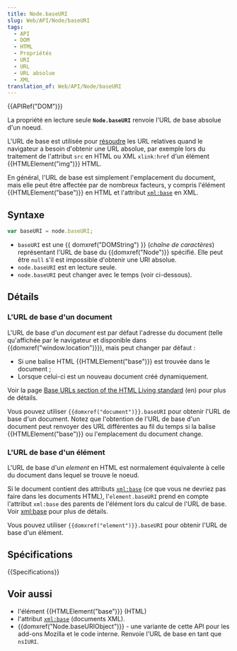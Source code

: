 ```yaml
---
title: Node.baseURI
slug: Web/API/Node/baseURI
tags:
  - API
  - DOM
  - HTML
  - Propriétés
  - URI
  - URL
  - URL absolue
  - XML
translation_of: Web/API/Node/baseURI
---
```

{{APIRef("DOM")}}

La propriété en lecture seule **`Node.baseURI`** renvoie l'URL de base absolue d'un noeud.

L'URL de base est utilisée pour [résoudre](http://developers.whatwg.org/urls.html#resolving-urls) les URL relatives quand le navigateur a besoin d'obtenir une URL absolue, par exemple lors du traitement de l'attribut `src`  en HTML ou XML `xlink:href` d'un élément {{HTMLElement("img")}} HTML.

En général, l'URL de base est simplement l'emplacement du document, mais elle peut être affectée par de nombreux facteurs, y compris l'élément {{HTMLElement("base")}} en HTML et l'attribut  [`xml:base`](/fr/docs/Introduction_%C3%A0_XML/xml:base) en XML.

## Syntaxe

```js
var baseURI = node.baseURI;
```

- `baseURI` est une {{ domxref("DOMString") }} (_chaîne de caractères_) représentant l'URL de base du {{domxref("Node")}} spécifié. Elle peut être `null` s'il est impossible d'obtenir une URI absolue.
- `node.baseURI` est en lecture seule.
- `node.baseURI` peut changer avec le temps (voir ci-dessous).

## Détails

### L'URL de base d'un document

L'URL de base d'un _document_ est par défaut l'adresse du document (telle qu'affichée par le navigateur et disponible dans {{domxref("window.location")}}), mais peut changer par défaut :

- Si une balise HTML {{HTMLElement("base")}} est trouvée dans le document ;
- Lorsque celui-ci est un nouveau document créé dynamiquement.

Voir la page [Base URLs section of the HTML Living standard](http://developers.whatwg.org/urls.html#base-urls) (en) pour plus de détails.

Vous pouvez utiliser `{{domxref("document")}}.baseURI` pour obtenir l'URL de base d'un document. Notez que l'obtention de l'URL de base d'un document peut renvoyer des URL différentes au fil du temps si la balise {{HTMLElement("base")}} ou l'emplacement du document change.

### L'URL de base d'un élément

L'URL de base d'un _element_ en HTML est normalement équivalente à celle du document dans lequel se trouve le noeud.

Si le document contient des attributs [`xml:base`](/fr/docs/Introduction_%C3%A0_XML/xml:base) (ce que vous ne devriez pas faire dans les documents HTML), l'`element.baseURI` prend en compte l'attribut `xml:base` des parents de l'élément lors du calcul de l'URL de base. Voir [xml:base](/fr/docs/Introduction_%C3%A0_XML/xml:base) pour plus de détails.

Vous pouvez utiliser `{{domxref("element")}}.baseURI` pour obtenir l'URL de base d'un élément.

## Spécifications

{{Specifications}}

## Voir aussi

- l'élément {{HTMLElement("base")}} (HTML)
- l'attribut [`xml:base`](/fr/docs/Introduction_%C3%A0_XML/xml:base) (documents XML).
- {{domxref("Node.baseURIObject")}} - une variante de cette API pour les add-ons Mozilla et le code interne. Renvoie l'URL de base en tant que `nsIURI`.
